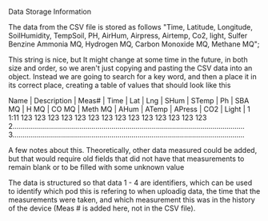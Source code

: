 Data Storage Information

The data from the CSV file is stored as follows 
"Time, Latitude, Longitude, SoilHumidity, TempSoil, PH, AirHum, Airpress, Airtemp, Co2, light, Sulfer Benzine Ammonia MQ, Hydrogen MQ, Carbon Monoxide MQ, Methane MQ";

This string is nice, but It might change at some time in the future, in both size and order, so we aren't just copying and pasting the CSV data into an object. Instead we are going to search for a key word, and then a place it in its correct place, creating a table of values that should look like this

Name | Description | Meas# | Time | Lat | Lng | SHum | STemp | Ph | SBA MQ | H MQ | CO MQ | Meth MQ | AHum | ATemp | APress | CO2 | Light | 
  1     1:11   123   123   123     123    123    123    123     123      123      123    123      123    123    123   
  2...................................................................................................................
  3...................................................................................................................

  A few notes about this. Theoretically, other data measured could be added, but that would require old fields that did not have that measurements to remain blank or to be filled with some unknown value

  The data is structured so that data 1 - 4 are identifiers, which can be used to identify which pod this is refering to when uploadig data, the time that the measurements were taken, and which measurement this was in the history of the device (Meas # is added here, not in the CSV file). 








  